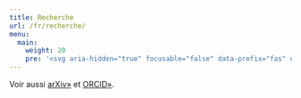 ```yaml
---
title: Recherche
url: /fr/recherche/
menu:
  main:
    weight: 20
    pre: '<svg aria-hidden="true" focusable="false" data-prefix="fas" data-icon="pen-nib" class="svg-inline--fa fa-pen-nib fa-w-16" role="img" xmlns="http://www.w3.org/2000/svg" viewBox="0 0 512 512"><path fill="currentColor" d="M136.6 138.79a64.003 64.003 0 0 0-43.31 41.35L0 460l14.69 14.69L164.8 324.58c-2.99-6.26-4.8-13.18-4.8-20.58 0-26.51 21.49-48 48-48s48 21.49 48 48-21.49 48-48 48c-7.4 0-14.32-1.81-20.58-4.8L37.31 497.31 52 512l279.86-93.29a64.003 64.003 0 0 0 41.35-43.31L416 224 288 96l-151.4 42.79zm361.34-64.62l-60.11-60.11c-18.75-18.75-49.16-18.75-67.91 0l-56.55 56.55 128.02 128.02 56.55-56.55c18.75-18.75 18.75-49.15 0-67.91z"></path></svg>'
---
```


Voir aussi [arXiv»](https://arxiv.org/a/idrissi_n_1.html) et [ORCID»](https://orcid.org/0000-0001-7288-6726).
